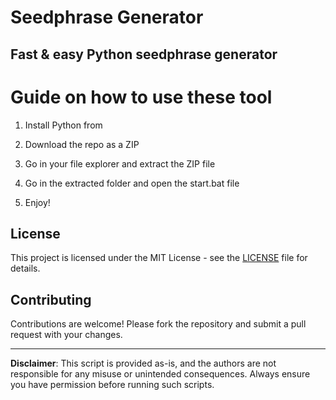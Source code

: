 # Seedphrase Generator             
              
## Fast & easy Python seedphrase generator                 
                      
# Guide on how to use these tool                    
                  
1. Install Python from                    
         
2. Download the repo as a ZIP              
            
3. Go in your file explorer and extract the ZIP file             
                     
4. Go in the extracted folder and open the start.bat file           
                   
5. Enjoy!                
                      
## License                       
             
This project is licensed under the MIT License - see the [LICENSE](LICENSE) file for details.                         
         
## Contributing          
             
Contributions are welcome! Please fork the repository and submit a pull request with your changes.               
               
---             
                   
**Disclaimer**: This script is provided as-is, and the authors are not responsible for any misuse or unintended consequences. Always ensure you have permission before running such scripts.                 